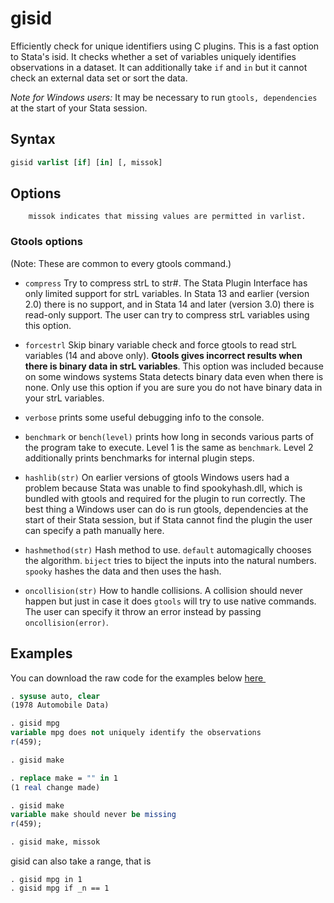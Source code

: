 gisid 
=====

Efficiently check for unique identifiers using C plugins.  This is a fast
option to Stata's isid. It checks whether a set of variables uniquely
identifies observations in a dataset. It can additionally take `if` and
`in` but it cannot check an external data set or sort the data.

_Note for Windows users:_ It may be necessary to run `gtools, dependencies` at
the start of your Stata session.

Syntax
------

```stata
gisid varlist [if] [in] [, missok]
```

Options
-------

        missok indicates that missing values are permitted in varlist.

### Gtools options

(Note: These are common to every gtools command.)

- `compress` Try to compress strL to str#. The Stata Plugin Interface has
            only limited support for strL variables. In Stata 13 and
            earlier (version 2.0) there is no support, and in Stata 14
            and later (version 3.0) there is read-only support. The user
            can try to compress strL variables using this option.

- `forcestrl` Skip binary variable check and force gtools to read strL variables
            (14 and above only). __Gtools gives incorrect results when there is
            binary data in strL variables__. This option was included because on
            some windows systems Stata detects binary data even when there is none.
            Only use this option if you are sure you do not have binary data in your
            strL variables.

- `verbose` prints some useful debugging info to the console.

- `benchmark` or `bench(level)` prints how long in seconds various parts of the
            program take to execute. Level 1 is the same as `benchmark`. Level 2
            additionally prints benchmarks for internal plugin steps.

- `hashlib(str)` On earlier versions of gtools Windows users had a problem
            because Stata was unable to find spookyhash.dll, which is bundled
            with gtools and required for the plugin to run correctly. The best
            thing a Windows user can do is run gtools, dependencies at the start
            of their Stata session, but if Stata cannot find the plugin the user
            can specify a path manually here.

- `hashmethod(str)` Hash method to use. `default` automagically chooses the
            algorithm. `biject` tries to biject the inputs into the
            natural numbers. `spooky` hashes the data and then uses the
            hash.

- `oncollision(str)` How to handle collisions. A collision should never happen
            but just in case it does `gtools` will try to use native
            commands. The user can specify it throw an error instead by
            passing `oncollision(error)`.

Examples
--------

You can download the raw code for the examples below
[here  <img src="https://upload.wikimedia.org/wikipedia/commons/6/64/Icon_External_Link.png" width="13px"/>](https://raw.githubusercontent.com/mcaceresb/stata-gtools/master/docs/examples/gisid.do)

```stata
. sysuse auto, clear
(1978 Automobile Data)

. gisid mpg
variable mpg does not uniquely identify the observations
r(459);

. gisid make

. replace make = "" in 1
(1 real change made)

. gisid make
variable make should never be missing
r(459);

. gisid make, missok
```

gisid can also take a range, that is
```
. gisid mpg in 1
. gisid mpg if _n == 1
```
